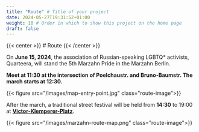 ```yaml
---
title: "Route" # Title of your project
date: 2024-05-27T19:31:52+01:00
weight: 10 # Order in which to show this project on the home page
draft: false
---
```

{{< center >}} # Route {{< /center >}}

On **June 15, 2024**, the association of Russian-speaking LGBTQ* activists, Quarteera, will stand the 5th Marzahn Pride in the Marzahn Berlin.

**Meet at 11:30 at the intersection of Poelchaustr. and Bruno-Baumstr. The march starts at 12:30.**

{{< figure src="/images/map-entry-point.jpg" class="route-image">}}

After the march, a traditional street festival will be held from **14:30** to 19:00 at **[Victor-Klemperer-Platz](https://maps.app.goo.gl/12PfkDRWKR8yqouCA)**.

{{< figure src="/images/marzahn-route-map.png" class="route-image">}}
